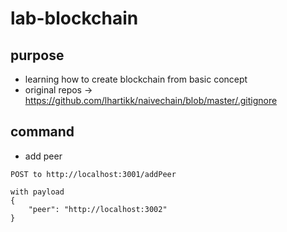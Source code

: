 # lab-blockchain

## purpose
* learning how to create blockchain from basic concept
* original repos -> https://github.com/lhartikk/naivechain/blob/master/.gitignore

## command
* add peer
```
POST to http://localhost:3001/addPeer

with payload 
{
	"peer": "http://localhost:3002"
}

```
